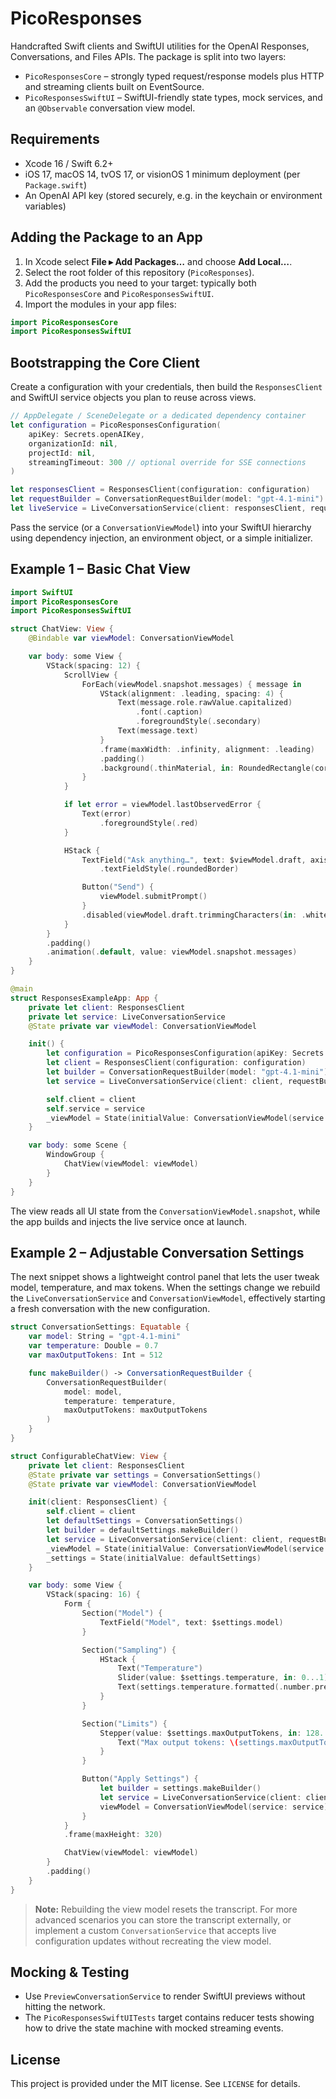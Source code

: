 # PicoResponses

Handcrafted Swift clients and SwiftUI utilities for the OpenAI Responses, Conversations, and Files APIs. The package is split into two layers:

- `PicoResponsesCore` – strongly typed request/response models plus HTTP and streaming clients built on EventSource.
- `PicoResponsesSwiftUI` – SwiftUI-friendly state types, mock services, and an `@Observable` conversation view model.

## Requirements

- Xcode 16 / Swift 6.2+
- iOS 17, macOS 14, tvOS 17, or visionOS 1 minimum deployment (per `Package.swift`)
- An OpenAI API key (stored securely, e.g. in the keychain or environment variables)

## Adding the Package to an App

1. In Xcode select **File ▸ Add Packages…** and choose **Add Local…**.
2. Select the root folder of this repository (`PicoResponses`).
3. Add the products you need to your target: typically both `PicoResponsesCore` and `PicoResponsesSwiftUI`.
4. Import the modules in your app files:

```swift
import PicoResponsesCore
import PicoResponsesSwiftUI
```

## Bootstrapping the Core Client

Create a configuration with your credentials, then build the `ResponsesClient` and SwiftUI service objects you plan to reuse across views.

```swift
// AppDelegate / SceneDelegate or a dedicated dependency container
let configuration = PicoResponsesConfiguration(
    apiKey: Secrets.openAIKey,
    organizationId: nil,
    projectId: nil,
    streamingTimeout: 300 // optional override for SSE connections
)

let responsesClient = ResponsesClient(configuration: configuration)
let requestBuilder = ConversationRequestBuilder(model: "gpt-4.1-mini")
let liveService = LiveConversationService(client: responsesClient, requestBuilder: requestBuilder)
```

Pass the service (or a `ConversationViewModel`) into your SwiftUI hierarchy using dependency injection, an environment object, or a simple initializer.

## Example 1 – Basic Chat View

```swift
import SwiftUI
import PicoResponsesCore
import PicoResponsesSwiftUI

struct ChatView: View {
    @Bindable var viewModel: ConversationViewModel

    var body: some View {
        VStack(spacing: 12) {
            ScrollView {
                ForEach(viewModel.snapshot.messages) { message in
                    VStack(alignment: .leading, spacing: 4) {
                        Text(message.role.rawValue.capitalized)
                            .font(.caption)
                            .foregroundStyle(.secondary)
                        Text(message.text)
                    }
                    .frame(maxWidth: .infinity, alignment: .leading)
                    .padding()
                    .background(.thinMaterial, in: RoundedRectangle(cornerRadius: 12))
                }
            }

            if let error = viewModel.lastObservedError {
                Text(error)
                    .foregroundStyle(.red)
            }

            HStack {
                TextField("Ask anything…", text: $viewModel.draft, axis: .vertical)
                    .textFieldStyle(.roundedBorder)

                Button("Send") {
                    viewModel.submitPrompt()
                }
                .disabled(viewModel.draft.trimmingCharacters(in: .whitespacesAndNewlines).isEmpty || viewModel.isStreaming)
            }
        }
        .padding()
        .animation(.default, value: viewModel.snapshot.messages)
    }
}

@main
struct ResponsesExampleApp: App {
    private let client: ResponsesClient
    private let service: LiveConversationService
    @State private var viewModel: ConversationViewModel

    init() {
        let configuration = PicoResponsesConfiguration(apiKey: Secrets.openAIKey)
        let client = ResponsesClient(configuration: configuration)
        let builder = ConversationRequestBuilder(model: "gpt-4.1-mini")
        let service = LiveConversationService(client: client, requestBuilder: builder)

        self.client = client
        self.service = service
        _viewModel = State(initialValue: ConversationViewModel(service: service))
    }

    var body: some Scene {
        WindowGroup {
            ChatView(viewModel: viewModel)
        }
    }
}
```

The view reads all UI state from the `ConversationViewModel.snapshot`, while the app builds and injects the live service once at launch.

## Example 2 – Adjustable Conversation Settings

The next snippet shows a lightweight control panel that lets the user tweak model, temperature, and max tokens. When the settings change we rebuild the `LiveConversationService` and `ConversationViewModel`, effectively starting a fresh conversation with the new configuration.

```swift
struct ConversationSettings: Equatable {
    var model: String = "gpt-4.1-mini"
    var temperature: Double = 0.7
    var maxOutputTokens: Int = 512

    func makeBuilder() -> ConversationRequestBuilder {
        ConversationRequestBuilder(
            model: model,
            temperature: temperature,
            maxOutputTokens: maxOutputTokens
        )
    }
}

struct ConfigurableChatView: View {
    private let client: ResponsesClient
    @State private var settings = ConversationSettings()
    @State private var viewModel: ConversationViewModel

    init(client: ResponsesClient) {
        self.client = client
        let defaultSettings = ConversationSettings()
        let builder = defaultSettings.makeBuilder()
        let service = LiveConversationService(client: client, requestBuilder: builder)
        _viewModel = State(initialValue: ConversationViewModel(service: service))
        _settings = State(initialValue: defaultSettings)
    }

    var body: some View {
        VStack(spacing: 16) {
            Form {
                Section("Model") {
                    TextField("Model", text: $settings.model)
                }

                Section("Sampling") {
                    HStack {
                        Text("Temperature")
                        Slider(value: $settings.temperature, in: 0...1)
                        Text(settings.temperature.formatted(.number.precision(.fractionLength(2))))
                    }
                }

                Section("Limits") {
                    Stepper(value: $settings.maxOutputTokens, in: 128...4096, step: 64) {
                        Text("Max output tokens: \(settings.maxOutputTokens)")
                    }
                }

                Button("Apply Settings") {
                    let builder = settings.makeBuilder()
                    let service = LiveConversationService(client: client, requestBuilder: builder)
                    viewModel = ConversationViewModel(service: service)
                }
            }
            .frame(maxHeight: 320)

            ChatView(viewModel: viewModel)
        }
        .padding()
    }
}
```

> **Note:** Rebuilding the view model resets the transcript. For more advanced scenarios you can store the transcript externally, or implement a custom `ConversationService` that accepts live configuration updates without recreating the view model.

## Mocking & Testing

- Use `PreviewConversationService` to render SwiftUI previews without hitting the network.
- The `PicoResponsesSwiftUITests` target contains reducer tests showing how to drive the state machine with mocked streaming events.

## License

This project is provided under the MIT license. See `LICENSE` for details.
